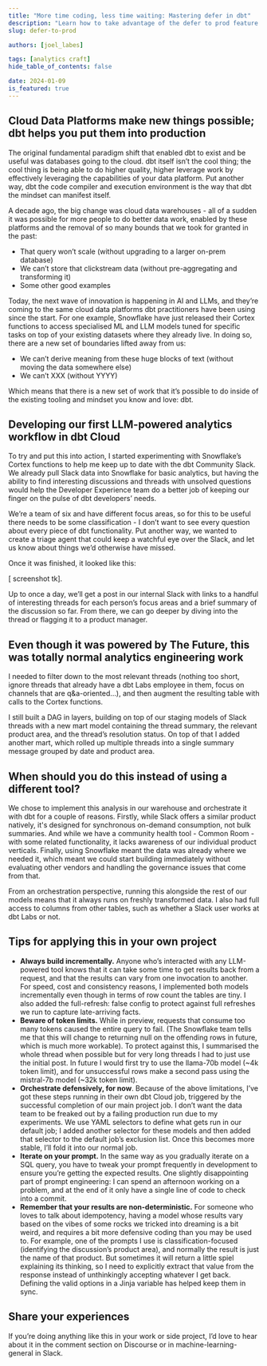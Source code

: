 ```yaml
---
title: "More time coding, less time waiting: Mastering defer in dbt"
description: "Learn how to take advantage of the defer to prod feature in dbt Cloud"
slug: defer-to-prod

authors: [joel_labes]

tags: [analytics craft]
hide_table_of_contents: false

date: 2024-01-09
is_featured: true
---
```



## Cloud Data Platforms make new things possible; dbt helps you put them into production

The original fundamental paradigm shift that enabled dbt to exist and be useful was databases going to the cloud. dbt itself isn’t the cool thing; the cool thing is being able to do higher quality, higher leverage work by effectively leveraging the capabilities of your data platform. Put another way, dbt the code compiler and execution environment is the way that dbt the mindset can manifest itself.

A decade ago, the big change was cloud data warehouses - all of a sudden it was possible for more people to do better data work, enabled by these platforms and the removal of so many bounds that we took for granted in the past:

- That query won’t scale (without upgrading to a larger on-prem database)
- We can’t store that clickstream data (without pre-aggregating and transforming it)
- Some other good examples

Today, the next wave of innovation is happening in AI and LLMs, and they’re coming to the same cloud data platforms dbt practitioners have been using since the start. For one example, Snowflake have just released their Cortex functions to access specialised ML and LLM models tuned for specific tasks on top of your existing datasets where they already live. In doing so, there are a new set of boundaries lifted away from us:

- We can’t derive meaning from these huge blocks of text (without moving the data somewhere else)
- We can’t XXX (without YYYY)

Which means that there is a new set of work that it’s possible to do inside of the existing tooling and mindset you know and love: dbt.

## Developing our first LLM-powered analytics workflow in dbt Cloud

To try and put this into action, I started experimenting with Snowflake’s Cortex functions to help me keep up to date with the dbt Community Slack. We already pull Slack data into Snowflake for basic analytics, but having the ability to find interesting discussions and threads with unsolved questions would help the Developer Experience team do a better job of keeping our finger on the pulse of dbt developers’ needs.

We’re a team of six and have different focus areas, so for this to be useful there needs to be some classification - I don’t want to see every question about every piece of dbt functionality. Put another way, we wanted to create a triage agent that could keep a watchful eye over the Slack, and let us know about things we’d otherwise have missed.

Once it was finished, it looked like this:

[ screenshot tk].

Up to once a day, we’ll get a post in our internal Slack with links to a handful of interesting threads for each person’s focus areas and a brief summary of the discussion so far. From there, we can go deeper by diving into the thread or flagging it to a product manager.

## Even though it was powered by The Future, this was totally normal analytics engineering work

I needed to filter down to the most relevant threads (nothing too short, ignore threads that already have a dbt Labs employee in them, focus on channels that are q&a-oriented…), and then augment the resulting table with calls to the Cortex functions.

I still built a DAG in layers, building on top of our staging models of Slack threads with a new mart model containing the thread summary, the relevant product area, and the thread’s resolution status. On top of that I added another mart, which rolled up multiple threads into a single summary message grouped by date and product area.

## When should you do this instead of using a different tool?

We chose to implement this analysis in our warehouse and orchestrate it with dbt for a couple of reasons. Firstly, while Slack offers a similar product natively, it's designed for synchronous on-demand consumption, not bulk summaries. And while we have a community health tool - Common Room - with some related functionality, it lacks awareness of our individual product verticals. Finally, using Snowflake meant the data was already where we needed it, which meant we could start building immediately without evaluating other vendors and handling the governance issues that come from that.

From an orchestration perspective, running this alongside the rest of our models means that it always runs on freshly transformed data. I also had full access to columns from other tables, such as whether a Slack user works at dbt Labs or not.

## Tips for applying this in your own project

- **Always build incrementally.** Anyone who’s interacted with any LLM-powered tool knows that it can take some time to get results back from a request, and that the results can vary from one invocation to another. For speed, cost and consistency reasons, I implemented both models incrementally even though in terms of row count the tables are tiny. I also added the full-refresh: false config to protect against full refreshes we run to capture late-arriving facts.
- **Beware of token limits.** While in preview, requests that consume too many tokens caused the entire query to fail. (The Snowflake team tells me that this will change to returning null on the offending rows in future, which is much more workable). To protect against this, I summarised the whole thread when possible but for very long threads I had to just use the initial post. In future I would first try to use the llama-70b model (~4k token limit), and for unsuccessful rows make a second pass using the mistral-7b model (~32k token limit).
- **Orchestrate defensively, for now**. Because of the above limitations, I’ve got these steps running in their own dbt Cloud job, triggered by the successful completion of our main project job. I don’t want the data team to be freaked out by a failing production run due to my experiments. We use YAML selectors to define what gets run in our default job; I added another selector for these models and then added that selector to the default job’s exclusion list. Once this becomes more stable, I’ll fold it into our normal job.
- **Iterate on your prompt.** In the same way as you gradually iterate on a SQL query, you have to tweak your prompt frequently in development to ensure you’re getting the expected results. One slightly disappointing part of prompt engineering: I can spend an afternoon working on a problem, and at the end of it only have a single line of code to check into a commit.
- **Remember that your results are non-deterministic.** For someone who loves to talk about idempotency, having a model whose results vary based on the vibes of some rocks we tricked into dreaming is a bit weird, and requires a bit more defensive coding than you may be used to. For example, one of the prompts I use is classification-focused (identifying the discussion’s product area), and normally the result is just the name of that product. But sometimes it will return a little spiel explaining its thinking, so I need to explicitly extract that value from the response instead of unthinkingly accepting whatever I get back. Defining the valid options in a Jinja variable has helped keep them in sync.

## Share your experiences

If you’re doing anything like this in your work or side project, I’d love to hear about it in the comment section on Discourse or in machine-learning-general in Slack.
